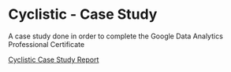 # Cyclistic - Case Study
A case study done in order to complete the Google Data Analytics Professional Certificate
 
[Cyclistic Case Study Report](Documentation.pdf)
